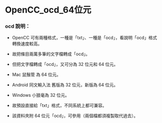 # OpenCC_ocd_64位元

### ocd 說明：

- OpenCC 可有兩種格式，一種是「txt」、一種是「ocd」，看說明「ocd」格式轉換速度較高。

- 故把條目兩萬多筆的文字檔轉成「ocd」。

- 但把文字檔轉成「ocd」，又可分為 32 位元和 64 位元。

- Mac 鼠鬚管 為 64 位元。

- Android 同文輸入法 舊版為 32 位元，新版為 64 位元。

- Windows 小狼毫為 32 位元。

- 故預設直接給「txt」格式，不同系統上都可兼容。

- 該資料夾附 64 位元「ocd」，可參用（兩個檔都須複製取代過去）。
